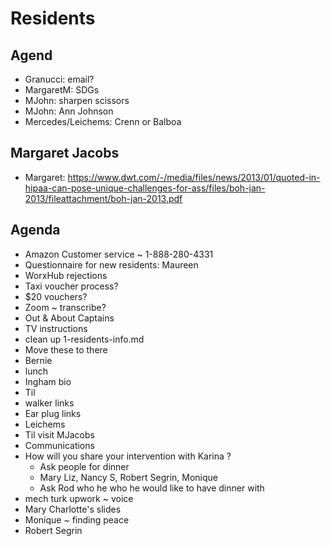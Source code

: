 
# Residents

## Agend

* Granucci: email?
* MargaretM: SDGs
* MJohn: sharpen scissors
* MJohn: Ann Johnson
* Mercedes/Leichems: Crenn or Balboa

## Margaret Jacobs

* Margaret: https://www.dwt.com/-/media/files/news/2013/01/quoted-in-hipaa-can-pose-unique-challenges-for-ass/files/boh-jan-2013/fileattachment/boh-jan-2013.pdf

## Agenda

* Amazon Customer service ~ 1-888-280-4331
* Questionnaire for new residents: Maureen
* WorxHub rejections
* Taxi voucher process?
* $20 vouchers?
* Zoom ~ transcribe?
* Out & About Captains
* TV instructions
* clean up 1-residents-info.md
* Move these to there
* Bernie
* lunch
* Ingham bio
* Til
* walker links
* Ear plug links
* Leichems
* Til visit
    MJacobs
* Communications
* How will you share your intervention with Karina ?
  * Ask people for dinner
  * Mary Liz, Nancy S, Robert Segrin, Monique
  * Ask Rod who he who he would like to have dinner with
* mech turk upwork ~ voice
* Mary Charlotte's slides
* Monique ~ finding peace
* Robert Segrin
